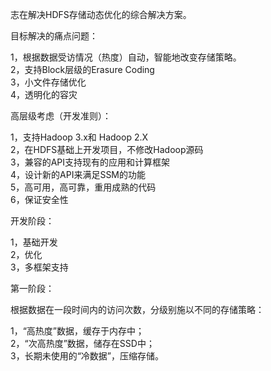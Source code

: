 志在解决HDFS存储动态优化的综合解决方案。

目标解决的痛点问题： 

1，根据数据受访情况（热度）自动，智能地改变存储策略。  
2，支持Block层级的Erasure Coding  
3，小文件存储优化  
4，透明化的容灾  

高层级考虑（开发准则）：

1，支持Hadoop 3.x和 Hadoop 2.X    
2，在HDFS基础上开发项目，不修改Hadoop源码  
3，兼容的API支持现有的应用和计算框架  
4，设计新的API来满足SSM的功能  
5，高可用，高可靠，重用成熟的代码  
6，保证安全性  

开发阶段： 

1，基础开发  
2，优化  
3，多框架支持  

第一阶段：

根据数据在一段时间内的访问次数，分级别施以不同的存储策略：  

1，“高热度”数据，缓存于内存中；  
2，“次高热度”数据，储存在SSD中；  
3，长期未使用的“冷数据”，压缩存储。  





